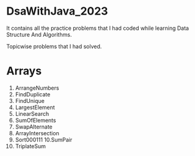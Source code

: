 # DsaWithJava_2023
It contains all the practice problems that I had coded while learning Data Structure And Algorithms.

Topicwise problems that I had solved.
# Arrays
1. ArrangeNumbers
2. FindDuplicate
3. FindUnique
4. LargestElement
5. LinearSearch
6. SumOfElements
7. SwapAlternate
8. ArrayIntersection
9. Sort000111
10.SumPair
11. TriplateSum
